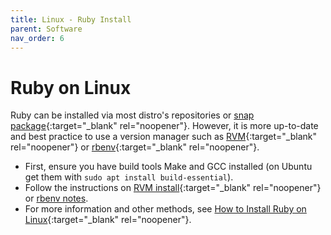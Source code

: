 ```yaml
---
title: Linux - Ruby Install
parent: Software
nav_order: 6
---
```


# Ruby on Linux

Ruby can be installed via most distro's repositories or [snap package](https://snapcraft.io/ruby){:target="_blank" rel="noopener"}. However, it is more up-to-date and best practice to use a version manager such as [RVM](http://rvm.io/){:target="_blank" rel="noopener"} or [rbenv](https://github.com/rbenv/rbenv){:target="_blank" rel="noopener"}.

- First, ensure you have build tools Make and GCC installed (on Ubuntu get them with `sudo apt install build-essential`).
- Follow the instructions on [RVM install](https://rvm.io/rvm/install){:target="_blank" rel="noopener"} or [rbenv notes](https://evanwill.github.io/_drafts/notes/ruby-rbenv.html).
- For more information and other methods, see [How to Install Ruby on Linux](https://lib-static.github.io/howto/howtos/installrubylinux.html){:target="_blank" rel="noopener"}.
